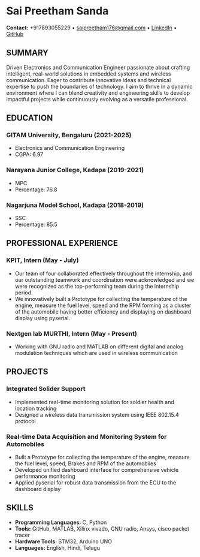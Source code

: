 # Sai Preetham Sanda

**Contact:** +917893055229 • saipreetham176@gmail.com • [LinkedIn](https://linkedin.com/in/sai-preetham-sanda) • [GitHub](https://github.com/saipreetham)

## SUMMARY
Driven Electronics and Communication Engineer passionate about crafting intelligent, real-world solutions in embedded systems and wireless communication. Eager to contribute innovative ideas and technical expertise to push the boundaries of technology. I aim to thrive in a dynamic environment where I can blend creativity and engineering skills to develop impactful projects while continuously evolving as a versatile professional.

## EDUCATION

### GITAM University, Bengaluru (2021-2025)
- Electronics and Communication Engineering
- CGPA: 6.97

### Narayana Junior College, Kadapa (2019-2021)
- MPC 
- Percentage: 76.8

### Nagarjuna Model School, Kadapa (2018-2019)
- SSC 
- Percentage: 85.5

## PROFESSIONAL EXPERIENCE

### KPIT, Intern (May - July)
- Our team of four collaborated effectively throughout the internship, and our outstanding teamwork and coordination were acknowledged and we were recognized as the top-performing team during the internship period.
- We innovatively built a Prototype for collecting the temperature of the engine, measure the fuel level, speed and the RPM forming as a cluster of the automobile having better efficiency and displaying on dashboard display using pyserial.

### Nextgen lab MURTHI, Intern (May - Present)
- Working with GNU radio and MATLAB on different digital and analog modulation techniques which are used in wireless communication

## PROJECTS

### Integrated Solider Support
- Implemented real-time monitoring solution for soldier health and location tracking
- Designed a wireless data transmission system using IEEE 802.15.4 protocol

### Real-time Data Acquisition and Monitoring System for Automobiles
- Built a Prototype for collecting the temperature of the engine, measure the fuel level, speed, Brakes and RPM of the automobiles
- Developed unified dashboard interface for comprehensive vehicle performance monitoring
- Applied pyserial for robust data transmission from the ECU to the dashboard display

## SKILLS

- **Programming Languages:** C, Python
- **Tools:** GitHub, MATLAB, Xilinx vivado, GNU radio, Ansys, cisco packet tracer
- **Hardware Tools:** STM32, Arduino UNO
- **Languages:** English, Hindi, Telugu
